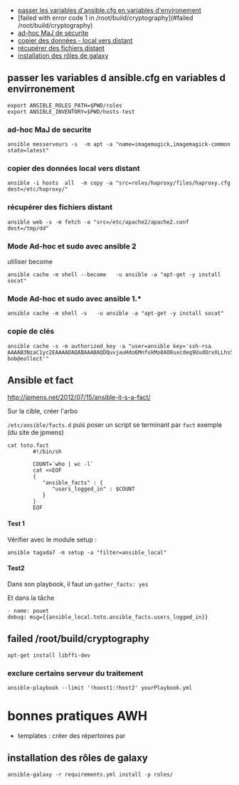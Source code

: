 * [passer les variables d'ansible.cfg en variables d'environement](#passer-les-variables-d-ansible.cfg-en-variables-d-environement)
* [failed with error code 1 in /root/build/cryptography](#failed /root/build/cryptography)
* [ad-hoc MaJ de sécurite](#ad-hoc-MaJ-de-securite)
* [copier des données - local vers distant](#copier-des-données-local-vers-distant)
* [récupérer des fichiers distant](#récupérer-des-fichiers-distant)
* [installation des rôles de galaxy](#installation-des-rôles-de-galaxy)


## passer les variables d ansible.cfg en variables d envirronement

```
export ANSIBLE_ROLES_PATH=$PWD/roles
export ANSIBLE_INVENTORY=$PWD/hosts-test
```

### ad-hoc MaJ de securite
`ansible messerveurs -s  -m apt -a "name=imagemagick,imagemagick-common state=latest"`

### copier des données local vers distant
```
ansible -i hosts  all  -m copy -a "src=roles/haproxy/files/haproxy.cfg dest=/etc/haproxy/"
```
### récupérer des fichiers distant

`ansible web -s -m fetch -a "src=/etc/apache2/apache2.conf  dest=/tmp/dd"`

### Mode Ad-hoc et sudo avec ansible 2
utiliser become 
```
ansible cache -m shell --become   -u ansible -a "apt-get -y install socat"
```

### Mode Ad-hoc et sudo avec ansible 1.*
```
ansible cache -m shell -s   -u ansible -a "apt-get -y install socat"
```

### copie de clés
```
ansible cache -s -m authorized_key -a "user=ansible key='ssh-rsa AAAAB3NzaC1yc2EAAAADAQABAAABAQDQuvjauHdo6MnfukMo8AO8uxcdeq9UudOrxXLLhsSu7oL9Hvk5NDSDcQvnhSXFQulqsHgB9PQ345I773cDanpZOkYn7WXa1tXkcchh3u7Dl5hg8KT8fXwkZLOeqIEHdXTm7CjoIY88lPRxo6fseHg7hqM3/ZJV+AfDfzoa2bY0VVOD5x9JWYioL69i6FAI9Pdsu9biHoBNrOMQXujjIrslP/fPygkR5/TOAcIQTnbjwNWb+bv9R2hghitmeUNNyMaehX+FDRboRPIyE+VWwMdCPXyF1MVA7A2CgN3oEoTB1X75PUR7NJses0dyvu8ZaJ7ZYhQLFydOyme9E/ bob@eollect'"
```
## Ansible et fact

http://jpmens.net/2012/07/15/ansible-it-s-a-fact/

Sur la cible, créer l'arbo
 
`/etc/ansible/facts.d` puis poser un script se terminant par `fact` exemple (du site de jpmens)

```
cat toto.fact
        #!/bin/sh
         
        COUNT=`who | wc -l`
        cat <<EOF
        {
           "ansible_facts" : {
              "users_logged_in" : $COUNT
           }
        }
        EOF
```
#### Test 1

Vérifier avec le module setup :

`ansible tagada7 -m setup -a "filter=ansible_local"`


#### Test2

Dans son playbook, il faut un
`gather_facts: yes`

Et dans la tâche
```
- name: pouet
debug: msg={{ansible_local.toto.ansible_facts.users_logged_in}}
```

failed /root/build/cryptography
-------------------------------

`apt-get install libffi-dev` 


### exclure certains serveur du traitement
`ansible-playbook --limit '!hoost1:!host2' yourPlaybook.yml`


# bonnes pratiques AWH 

- templates : créer des répertoires par 

## installation des rôles de galaxy
```
ansible-galaxy -r requirements.yml install -p roles/
```


